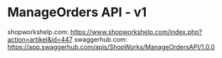 # ManageOrders API - v1

shopworkshelp.com: https://www.shopworkshelp.com/index.php?action=artikel&id=447
swaggerhub.com: https://app.swaggerhub.com/apis/ShopWorks/ManageOrdersAPI/1.0.0
